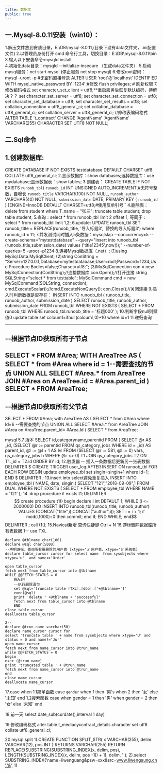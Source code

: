 ```yaml
---
title: 数据库
public: true
---
```


## 一.Mysql-8.0.11安装（win10）：
1.解压文件放到安装目录，E:\DB\mysql-8.0.11,(目录下没有data文件夹，.ini配置文件)
2.以管理员身份打开 cmd 命令行工具，切换目录：E:\DB\mysql-8.0.11\bin
3.输入以下安装命令:mysqld install  
4.初始化data目录：mysqld --initialize-insecure （生成data文件夹）
5.启动mysql服务：net start mysql (停止服务 net stop mysql)
6.修改root密码：
 	mysql -uroot -p #无密码直接登录
 	ALTER USER 'root'@'localhost' IDENTIFIED WITH mysql_native_password BY '1234';#修改
 flush privileges;  # 刷新权限
7.修改编码格式
set character_set_client = utf8;**重启服务后恢复默认编码，待解决？？
set character_set_server = utf8;
set character_set_connection = utf8;
set character_set_database = utf8;
set character_set_results = utf8;
set collation_connection = utf8_general_ci;
set collation_database = utf8_general_ci;
set collation_server = utf8_general_ci;
//修改表编码格式
ALTER TABLE 't_contract' CHANGE 'AgentName' 'AgentName' VARCHAR(255) CHARACTER SET UTF8 NOT NULL;
## 二.Sql命令
## 1.创建数据库:
CREATE DATABASE IF NOT EXISTS testdatabase DEFAULT CHARSET utf8 COLLATE utf8_general_ci;
2.显示数据库：show databases;选择数据库：use mydatabase;显示数据表：show tables;
3.创建表：
CREATE TABLE IF NOT EXISTS `runoob_tbl`(
   `runoob_id` INT UNSIGNED AUTO_INCREMENT,#无符号整数，自增长
   `runoob_title` VARCHAR(100) NOT NULL,
   `runoob_author` VARCHAR(40) NOT NULL,
   `submission_date` DATE,
   PRIMARY KEY ( `runoob_id` )
)ENGINE=InnoDB DEFAULT CHARSET=utf8;#使用反单引号``
4.删除表：delete from  student where  T_name = "张三";
  truncate  table  student;
  drop table student;
5.查询：select * from runoob_tbl limit 2 offset 1;
等同于：select * from runoob_tbl limit 1,2;
6.update:
UPDATE runoob_tbl SET runoob_title = REPLACE(runoob_title, '导入标题3', '替换的导入标题3') where 
runoob_id = 11; 
7.并发测试同时插入5条数据：mysqlslap --concurrency=5 --create-schema="mytestdatabase" --query="insert into runoob_tbl (runoob_title,submission_date) values ('title12345',now());" --number-of-queries=5 -uroot -p1234
8.连接Mysql数据库（.net）:
 	(1)using MySql.Data.MySqlClient;
(2)string ConString = "Server=127.0.0.1;Database=mytestdatabase;User=root;Password=1234;Use Procedure Bodies=false;Charset=utf8;";
(3)MySqlConnection con = new MySqlConnection(ConString);//连接数据库 
con.Open();//打开连接
string SQLString="select * from testtable";
MySqlCommand cmd = new MySqlCommand(SQLString, connection);
cmd.ExecuteScalar();//cmd.ExecuteNonQuery();
con.Close();//关闭连接
9.插入时判断数据是否存在：
INSERT INTO runoob_tbl ( runoob_title, runoob_author, submission_date ) SELECT
runoob_title,
runoob_author,
submission_date 
FROM
	runoob_tbl 
WHERE NOT EXISTS ( SELECT * FROM runoob_tbl WHERE runoob_tbl.runoob_title = '标题000' );
10.判断字段null则赋值0
update table set coloum1=ifnull(coloum1,0)+10 where id=1
11.递归查询

-------------------------------------------------
--根据节点ID获取所有子节点
-------------------------------------------------
SELECT * FROM #Area;
WITH AreaTree AS 
(
    SELECT * from #Area where id = 1--需要查找的节点
    UNION ALL 
    SELECT #Area.* from AreaTree
    JOIN #Area on AreaTree.id = #Area.parent_id
)
SELECT * FROM AreaTree;
-------------------------------------------------
--根据节点ID获取所有父节点
-------------------------------------------------
SELECT * FROM #Area;
with AreaTree AS
(
    SELECT * from #Area where Id=6 --需要查找的节点
    UNION ALL 
    SELECT #Area.* from AreaTree
    JOIN #Area on AreaTree.parent_id= #Area.Id
)
SELECT * from AreaTree;  

mysql 5.7 版本
SELECT id,categoryname,parentid
    FROM ( 
        SELECT 
                @r AS _id, 
                (SELECT @r := parentid FROM qs_category_jobs WHERE id = _id) AS parent_id, 
                 @l := @l + 1 AS lvl 
        FROM 
                (SELECT @r := 581, @l := 0) vars, 
                qs_category_jobs h 
        WHERE @r <> 0) T1 
    JOIN qs_category_jobs T2 
    ON T1._id = T2.id
ORDER BY id;
12.触发器
-- 插入一条数据后更新另一张表数据
DELIMITER $
CREATE TRIGGER user_log AFTER INSERT ON runoob_tbl FOR EACH ROW
BEGIN
update employee_tbl set singin=singin+1 where id=1;
END $
DELIMITER ;
13.insert into select避免重复插入
INSERT INTO employee_tbl ( NAME, date, singin ) 
SELECT "121","2018-09-09",1 
FROM DUAL 
WHERE NOT EXISTS ( SELECT * FROM employee_tbl WHERE NAME = '121' );
14.
drop procedure if exists t1;
DELIMITER $$
create procedure t1()
begin
    declare i int DEFAULT 1;
			WHILE (i <= 2000000) DO
        INSERT INTO runoob_tbl(runoob_title, runoob_author) VALUES (CONCAT("title",i),CONCAT("author",i));
        SET i = i + 1;      
        if mod(i,1000)=0 then commit;
        end if;    
			END WHILE;
end$$
DELIMITER ;
call t1();
15.Navicat新增 查询快捷键 Ctrl + N
16.游标删除数据库所有表数据
   1--
    use TXL

    declare @tblname char(100)
    declare @sql char(5000)
    --声明游标，查询所有要删除的用户表 (xtype='u'用户表，xtype='S'系统表)
    declare table_cursor cursor for select name  from sysobjects where xtype='u'  and name<>'Order' 

    open table_cursor
    fetch next from table_cursor into @tblname
    WHILE @@FETCH_STATUS = 0 
	    BEGIN
	    --执行删除语句
	    set @sql='truncate table [TXL].[dbo].['+@tblname+']'
	    exec(@sql)
	    print 'delete ' +@tblname + 'successful'
	    fetch next from table_cursor into @tblname
	    END 
    close table_cursor
    deallocate table_cursor   
    
    2--
    declare @trun_name varchar(50)
    declare name_cursor cursor for
    select 'truncate table ' + name from sysobjects where xtype='U' and status = 0 and name!='Jur'
    open name_cursor
    fetch next from name_cursor into @trun_name
    while @@FETCH_STATUS = 0
    begin
    exec (@trun_name)
    print 'truncated table ' + @trun_name
    fetch next from name_cursor into @trun_name
    end
    close name_cursor
    deallocate name_cursor

17.case when
1.1简单函数
case `gender`
when 1 then '男's
when 2 then '女'
else '未知'
end
1.2搜索函数
case 
when gender = 1 then '男'
when gender = 2 then '女'
else '未知' 
end

18.前一天
select date_sub(curdate(),interval 1 day)

19.修改编码格式
alter table t_mediacycontract_details character set utf8 collate utf8_general_ci;

20.mysql split
1).CREATE FUNCTION SPLIT_STR(
  x VARCHAR(255),
  delim VARCHAR(12),
  pos INT
)
RETURNS VARCHAR(255)
RETURN REPLACE(SUBSTRING(SUBSTRING_INDEX(x, delim, pos),
       LENGTH(SUBSTRING_INDEX(x, delim, pos -1)) + 1),
       delim, '');
2).select SUBSTRING_INDEX('name=liwenguang&psw=xxx&src=www.liwengaung.cn','&', 1)
